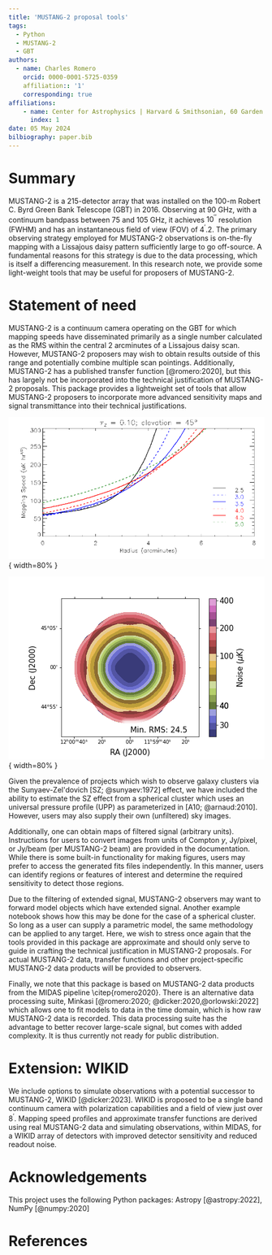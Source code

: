 ```yaml
---
title: 'MUSTANG-2 proposal tools'
tags:
  - Python
  - MUSTANG-2
  - GBT
authors:
  - name: Charles Romero
    orcid: 0000-0001-5725-0359
    affiliation:: '1'
    corresponding: true
affiliations:
    - name: Center for Astrophysics | Harvard & Smithsonian, 60 Garden St. Cambridge, MA 02134
      index: 1
date: 05 May 2024
bilbiography: paper.bib
---
```


# Summary

MUSTANG-2 is a 215-detector array that was installed on the 100-m Robert C. Byrd Green Bank Telescope (GBT) in 2016. Observing at 90 GHz, with a continuum bandpass between 75 and 105 GHz, it achieves $10^{\prime\prime}$ resolution (FWHM) and has an instantaneous field of view (FOV) of $4^{\prime}.2$. The primary observing strategy employed for MUSTANG-2 observations is on-the-fly mapping with a Lissajous daisy pattern sufficiently large to go off-source. A fundamental reasons for this strategy is due to the data processing, which is itself a differencing measurement. In this research note, we provide some light-weight tools that may be useful for proposers of MUSTANG-2.
    
# Statement of need

MUSTANG-2 is a continuum camera operating on the GBT for which
mapping speeds have disseminated primarily as a single number calculated as the RMS within the central 2 arcminutes of a Lissajous daisy scan. However, MUSTANG-2 proposers may wish to obtain results outside of this range and potentially combine multiple scan pointings. Additionally, MUSTANG-2 has a published transfer function [@romero:2020], but this has largely not be incorporated into the technical justification of MUSTANG-2 proposals. This package provides a lightweight set of tools that allow MUSTANG-2 proposers to incorporate more advanced sensitivity maps and signal transmittance into their technical justifications.


![Mapping speeds profiles by scan radius (in arcminutes) for a single pointing.\label{fig:M2mappingSpeeds}](AverageMappingSpeedsTogether_M2homepage.png){ width=80% }






![Sensitivity map (map of RMS), in this case assuming a single scan size with an offset pointing strategy.\label{fig:M2simObs}](SimulatedObservations_0z5_6m0_3s5_3s5_10h0_0h0_4p0_RMSimage.png){ width=80% }



Given the prevalence of projects which wish to observe galaxy clusters via the Sunyaev-Zel'dovich [SZ; @sunyaev:1972] effect, we have included the ability to estimate the SZ effect from a spherical cluster which uses an universal pressure profile (UPP) as parameterized in [A10; @arnaud:2010]. However, users may also supply their own (unfiltered) sky images. 


Additionally, one can obtain maps of filtered signal (arbitrary units). Instructions for users to convert images from units of Compton $y$, Jy/pixel, or Jy/beam (per MUSTANG-2 beam) are provided in the documentation. While there is some built-in functionality for making figures, users may prefer to access the generated fits files independently. In this manner, users can identify regions or features of interest and determine the required sensitivity to detect those regions. 
    
Due to the filtering of extended signal, MUSTANG-2 observers may want to forward model objects which have extended signal. Another example notebook shows how this may be done for the case of a spherical cluster. So long as a user can supply a parametric model, the same methodology can be applied to any target. Here, we wish to stress once again that the tools provided in this package are approximate and should only serve to guide in crafting the technical justification in MUSTANG-2 proposals. For actual MUSTANG-2 data, transfer functions and other project-specific MUSTANG-2 data products will be provided to observers.

Finally, we note that this package is based on MUSTANG-2 data products from the MIDAS pipeline \citep{romero2020}. There is an alternative data processing suite, Minkasi [@romero:2020; @dicker:2020,@orlowski:2022] which allows one to fit models to data in the time domain, which is how raw MUSTANG-2 data is recorded. This data processing suite has the advantage to better recover large-scale signal, but comes with added complexity. It is thus currently not ready for public distribution.

# Extension: WIKID

We include options to simulate observations with a potential successor to MUSTANG-2, WIKID [@dicker:2023]. WIKID is proposed to be a single band continuum camera with polarization capabilities and a field of view just over $8^{\prime}$. Mapping speed profiles and approximate transfer functions are derived using real MUSTANG-2 data and simulating observations, within MIDAS, for a WIKID array of detectors with improved detector sensitivity and reduced readout noise. 

# Acknowledgements

This project uses the following Python packages: Astropy [@astropy:2022], NumPy [@numpy:2020]

# References